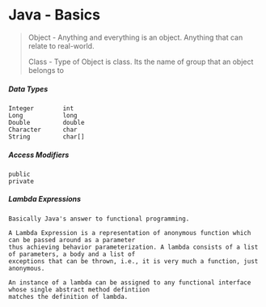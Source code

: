 # Java - Basics

> Object - Anything and everything is an object. Anything that can relate to real-world.
>
> Class - Type of Object is class. Its the name of group that an object belongs to

##### Data Types

```
Integer        int
Long           long
Double         double
Character      char
String         char[]
```

##### Access Modifiers

```
public
private
```

##### Lambda Expressions

```
Basically Java's answer to functional programming.

A Lambda Expression is a representation of anonymous function which can be passed around as a parameter
thus achieving behavior parameterization. A lambda consists of a list of parameters, a body and a list of
exceptions that can be thrown, i.e., it is very much a function, just anonymous.

An instance of a lambda can be assigned to any functional interface whose single abstract method defintiion
matches the definition of lambda. 

```



